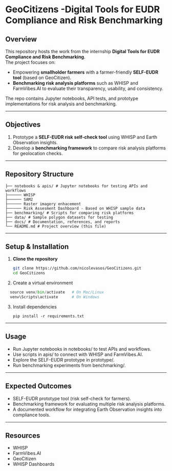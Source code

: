 # GeoCitizens -Digital Tools for EUDR Compliance and Risk Benchmarking

## Overview
This repository hosts the work from the internship **Digital Tools for EUDR Compliance and Risk Benchmarking**.  
The project focuses on:  

- Empowering **smallholder farmers** with a farmer-friendly **SELF-EUDR tool** (based on GeoCitizen).  
- **Benchmarking risk analysis platforms** such as WHISP and FarmVibes.AI to evaluate their transparency, usability, and consistency.  

The repo contains Jupyter notebooks, API tests, and prototype implementations for risk analysis and benchmarking.  

---

## Objectives
1. Prototype a **SELF-EUDR risk self-check tool** using WHISP and Earth Observation insights.  
2. Develop a **benchmarking framework** to compare risk analysis platforms for geolocation checks.  

---

## Repository Structure

```
├── notebooks & apis/ # Jupyter notebooks for testing APIs and workflows
├────── WHISP
├────── SAM2
├────── Raster imagery enhacement
├────── Risk Assesment Dashboard - Based on WHISP sample data
├── benchmarking/ # Scripts for comparing risk platforms
├── data/ # Sample polygon datasets for testing
├── docs/ # Documentation, references, and reports
└── README.md # Project overview (this file)
```
---

## Setup & Installation
1. **Clone the repository**  
   ```bash
   git clone https://github.com/nicolevasos/GeoCitizens.git
   cd GeoCitizens
2. Create a virtual environment
  ```python -m venv venv
    source venv/bin/activate   # On Mac/Linux
    venv\Scripts\activate      # On Windows
   ```
3. Install dependencies
   ```
   pip install -r requirements.txt
   ```
---

## Usage

- Run Jupyter notebooks in notebooks/ to test APIs and workflows.
- Use scripts in apis/ to connect with WHISP and FarmVibes.AI.
- Explore the SELF-EUDR prototype in prototype/.
- Run benchmarking experiments from benchmarking/.

---
## Expected Outcomes

- SELF-EUDR prototype tool (risk self-check for farmers).
- Benchmarking framework for evaluating multiple risk analysis platforms.
- A documented workflow for integrating Earth Observation insights into compliance tools.

---
## Resources

- WHISP
- FarmVibes.AI
- GeoCitizen
- WHISP Dashboards
